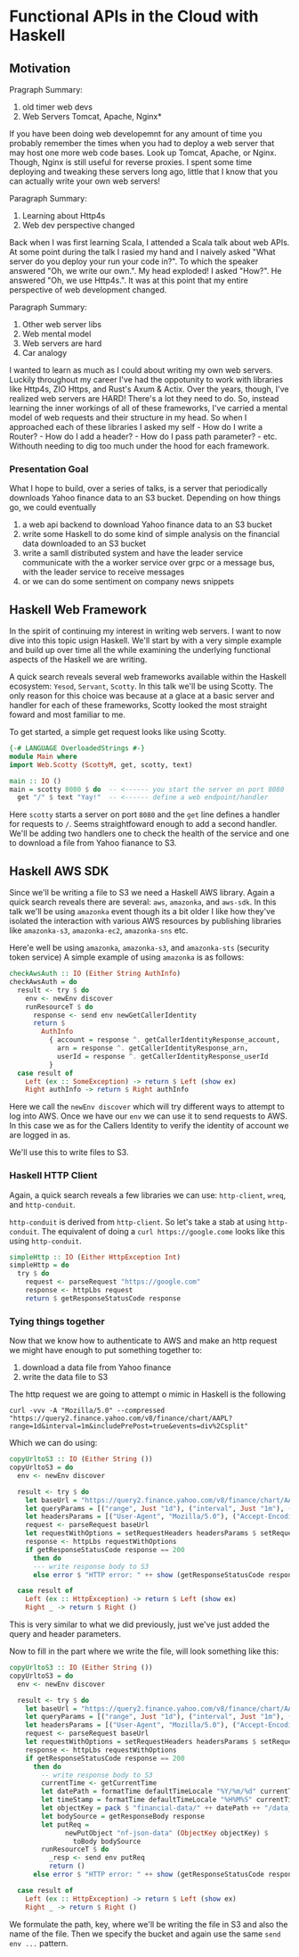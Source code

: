 # Functional APIs in the Cloud with Haskell

## Motivation

Pragraph Summary:
1. old timer web devs
2. Web Servers Tomcat, Apache, Nginx*

If you have been doing web developemnt for any amount of time you probably remember the times
when you had to deploy a web server that may host one more web code bases. Look up Tomcat, Apache, or Nginx. Though, Nginx is still useful for reverse proxies. I spent some time deploying and tweaking these servers long ago,  little that I know that you can actually write your own web servers!


Paragraph Summary:
1. Learning about Http4s
2. Web dev perspective changed

Back when I was first learning Scala, I attended a Scala talk about web APIs. At some point during the talk I rasied my hand and I naively asked "What server do you deploy your run your code in?". To which the speaker answered "Oh, we write our own.". My head exploded! I asked "How?". He answered "Oh, we use Http4s.". It was at this point that my entire perspective of web development changed.


Paragraph Summary:
1. Other web server libs
2. Web mental model
3. Web servers are hard
4. Car analogy

I wanted to learn as much as I could about writing my own web servers. Luckily throughout my career I've had the oppotunity to work with libraries like Http4s, ZIO Https, and Rust's Axum & Actix. Over the years, though, I've realized web servers are HARD! There's a lot they need to do. So, instead learning the inner workings of all of these frameworks, I've carried a mental model of web requests and their structure in my head. So when I approached each of these libraries I asked my self - How do I write a Router? - How do I add a header? - How do I pass path parameter? - etc. Withouth needing to dig too much under the hood for each framework.


### Presentation Goal
What I hope to build, over a series of talks, is a server that periodically downloads Yahoo finance data to an S3 bucket.
Depending on how things go, we could eventually
1. a web api backend to download Yahoo finance data to an S3 bucket
2. write some Haskell to do some kind of simple analysis on the financial data downloaded to an S3 bucket
3. write a samll distributed system and have the leader service communicate with the a worker service over grpc or a message bus, with the leader service to receive messages 
4. or we can do some sentiment on company news snippets

## Haskell Web Framework

In the spirit of continuing my interest in writing web servers. I want to now dive into this topic usign Haskell. We'll start by with a very simple example and build up over time all the while examining the underlying functional aspects of the Haskell we are writing.

A quick search reveals several web frameworks available within the Haskell ecosystem: `Yesod`, `Servant`, `Scotty`.
In this talk we'll be using Scotty. The only reason for this choice was because at a glace at a basic server and handler for each of these frameworks, Scotty looked the most straight foward and most familiar to me.

To get started, a simple get request looks like using Scotty.

```haskell
{-# LANGUAGE OverloadedStrings #-}
module Main where
import Web.Scotty (ScottyM, get, scotty, text)

main :: IO ()
main = scotty 8080 $ do  -- <------ you start the server on port 8080
  get "/" $ text "Yay!"  -- <------ define a web endpoint/handler
```

Here `scotty` starts a server on port `8080` and the `get` line defines a handler for requests to `/`.
Seems straightfoward enough to add a second handler. We'll be adding two handlers one to check the health of the service and one to download a file from Yahoo fianance to S3.

## Haskell AWS SDK
Since we'll be writing a file to S3 we need a Haskell AWS library. Again a quick search reveals there are several: `aws`, `amazonka`, and `aws-sdk`. In this talk we'll be using `amazonka` event though its a bit older I like how they've isolated the interaction with various AWS resources by publishing libraries like `amazonka-s3`, `amazonka-ec2`, `amazonka-sns` etc.

Here'e well be using `amazonka`, `amazonka-s3`, and `amazonka-sts` (security token service)
A simple example of using `amazonka` is as follows:

```haskell
checkAwsAuth :: IO (Either String AuthInfo)
checkAwsAuth = do
  result <- try $ do
    env <- newEnv discover
    runResourceT $ do
      response <- send env newGetCallerIdentity
      return $
        AuthInfo
          { account = response ^. getCallerIdentityResponse_account,
            arn = response ^. getCallerIdentityResponse_arn,
            userId = response ^. getCallerIdentityResponse_userId
          }
  case result of
    Left (ex :: SomeException) -> return $ Left (show ex)
    Right authInfo -> return $ Right authInfo
```

Here we call the `newEnv discover` which will try different ways to attempt to log into AWS.
Once we have our `env` we can use it to send requests to AWS. In this case we as for the Callers Identity to verify the identity of account we are logged in as.

We'll use this to write files to S3.

### Haskell HTTP Client
Again, a quick search reveals a few libraries we can use: `http-client`, `wreq`, and `http-conduit`.

`http-conduit` is derived from `http-client`. So let's take a stab at using `http-conduit`. 
The equivalent of doing a `curl https://google.come` looks like this using `http-conduit`.

```haskell
simpleHttp :: IO (Either HttpException Int)
simpleHttp = do
  try $ do
    request <- parseRequest "https://google.com"
    response <- httpLbs request
    return $ getResponseStatusCode response
```

### Tying things together
Now that we know how to authenticate to AWS and make an http request we might have enough to put something together to:
1. download a data file from Yahoo finance
2. write the data file to S3

The http request we are going to attempt o mimic in Haskell is the following

```console
curl -vvv -A "Mozilla/5.0" --compressed "https://query2.finance.yahoo.com/v8/finance/chart/AAPL?range=1d&interval=1m&includePrePost=true&events=div%2Csplit"
```

Which we can do using:

```haskell
copyUrltoS3 :: IO (Either String ())
copyUrltoS3 = do
  env <- newEnv discover

  result <- try $ do
    let baseUrl = "https://query2.finance.yahoo.com/v8/finance/chart/AAPL"
    let queryParams = [("range", Just "1d"), ("interval", Just "1m"), ("includePrePost", Just "true"), ("events", Just "div,split")]
    let headersParams = [("User-Agent", "Mozilla/5.0"), ("Accept-Encoding", "gzip, deflate")]
    request <- parseRequest baseUrl
    let requestWithOptions = setRequestHeaders headersParams $ setRequestQueryString queryParams request
    response <- httpLbs requestWithOptions
    if getResponseStatusCode response == 200
      then do
      --- write response body to S3
      else error $ "HTTP error: " ++ show (getResponseStatusCode response)

  case result of
    Left (ex :: HttpException) -> return $ Left (show ex)
    Right _ -> return $ Right ()
```

This is very similar to what we did previously, just we've just added the query and header parameters.


Now to fill in the part where we write the file, will look something like this:

```haskell
copyUrltoS3 :: IO (Either String ())
copyUrltoS3 = do
  env <- newEnv discover

  result <- try $ do
    let baseUrl = "https://query2.finance.yahoo.com/v8/finance/chart/AAPL"
    let queryParams = [("range", Just "1d"), ("interval", Just "1m"), ("includePrePost", Just "true"), ("events", Just "div,split")]
    let headersParams = [("User-Agent", "Mozilla/5.0"), ("Accept-Encoding", "gzip, deflate")]
    request <- parseRequest baseUrl
    let requestWithOptions = setRequestHeaders headersParams $ setRequestQueryString queryParams request
    response <- httpLbs requestWithOptions
    if getResponseStatusCode response == 200
      then do
        -- write response body to S3
        currentTime <- getCurrentTime
        let datePath = formatTime defaultTimeLocale "%Y/%m/%d" currentTime
        let timeStamp = formatTime defaultTimeLocale "%H%M%S" currentTime
        let objectKey = pack $ "financial-data/" ++ datePath ++ "/data_" ++ timeStamp ++ ".json"
        let bodySource = getResponseBody response
        let putReq =
              newPutObject "nf-json-data" (ObjectKey objectKey) $
                toBody bodySource
        runResourceT $ do
          _resp <- send env putReq
          return ()
      else error $ "HTTP error: " ++ show (getResponseStatusCode response)

  case result of
    Left (ex :: HttpException) -> return $ Left (show ex)
    Right _ -> return $ Right ()
```

We formulate the path, key, where we'll be writing the file in S3 and also the name of the file.
Then we specify the bucket and again use the same `send env ...` pattern. 


